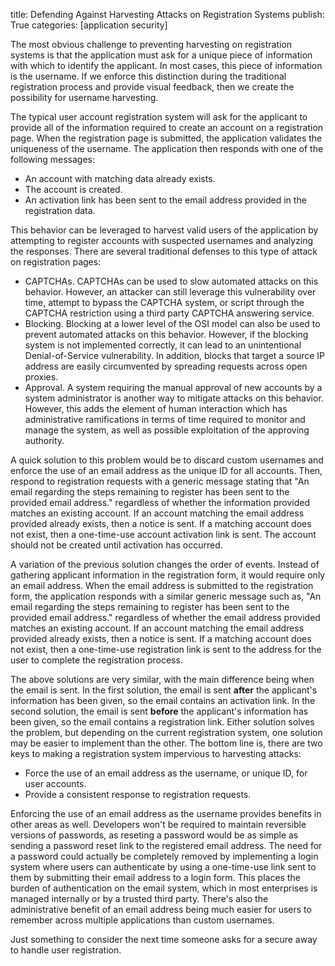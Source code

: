 title: Defending Against Harvesting Attacks on Registration Systems
publish: True
categories: [application security]

The most obvious challenge to preventing harvesting on registration systems is that the application must ask for a unique piece of information with which to identify the applicant. In most cases, this piece of information is the username. If we enforce this distinction during the traditional registration process and provide visual feedback, then we create the possibility for username harvesting.

The typical user account registration system will ask for the applicant to provide all of the information required to create an account on a registration page. When the registration page is submitted, the application validates the uniqueness of the username. The application then responds with one of the following messages:

- An account with matching data already exists.
- The account is created.
- An activation link has been sent to the email address provided in the registration data.

This behavior can be leveraged to harvest valid users of the application by attempting to register accounts with suspected usernames and analyzing the responses. There are several traditional defenses to this type of attack on registration pages:

- CAPTCHAs. CAPTCHAs can be used to slow automated attacks on this behavior. However, an attacker can still leverage this vulnerability over time, attempt to bypass the CAPTCHA system, or script through the CAPTCHA restriction using a third party CAPTCHA answering service.
- Blocking. Blocking at a lower level of the OSI model can also be used to prevent automated attacks on this behavior. However, if the blocking system is not implemented correctly, it can lead to an unintentional Denial-of-Service vulnerability. In addition, blocks that target a source IP address are easily circumvented by spreading requests across open proxies.
- Approval. A system requiring the manual approval of new accounts by a system administrator is another way to mitigate attacks on this behavior. However, this adds the element of human interaction which has administrative ramifications in terms of time required to monitor and manage the system, as well as possible exploitation of the approving authority.

A quick solution to this problem would be to discard custom usernames and enforce the use of an email address as the unique ID for all accounts. Then, respond to registration requests with a generic message stating that "An email regarding the steps remaining to register has been sent to the provided email address." regardless of whether the information provided matches an existing account. If an account matching the email address provided already exists, then a notice is sent. If a matching account does not exist, then a one-time-use account activation link is sent. The account should not be created until activation has occurred.

A variation of the previous solution changes the order of events. Instead of gathering applicant information in the registration form, it would require only an email address. When the email address is submitted to the registration form, the application responds with a similar generic message such as, "An email regarding the steps remaining to register has been sent to the provided email address." regardless of whether the email address provided matches an existing account. If an account matching the email address provided already exists, then a notice is sent. If a matching account does not exist, then a one-time-use registration link is sent to the address for the user to complete the registration process.

The above solutions are very similar, with the main difference being when the email is sent. In the first solution, the email is sent **after** the applicant's information has been given, so the email contains an activation link. In the second solution, the email is sent **before** the applicant's information has been given, so the email contains a registration link. Either solution solves the problem, but depending on the current registration system, one solution may be easier to implement than the other. The bottom line is, there are two keys to making a registration system impervious to harvesting attacks:

- Force the use of an email address as the username, or unique ID, for user accounts.
- Provide a consistent response to registration requests.

Enforcing the use of an email address as the username provides benefits in other areas as well. Developers won't be required to maintain reversible versions of passwords, as reseting a password would be as simple as sending a password reset link to the registered email address. The need for a password could actually be completely removed by implementing a login system where users can authenticate by using a one-time-use link sent to them by submitting their email address to a login form. This places the burden of authentication on the email system, which in most enterprises is managed internally or by a trusted third party. There's also the administrative benefit of an email address being much easier for users to remember across multiple applications than custom usernames.

Just something to consider the next time someone asks for a secure away to handle user registration.
